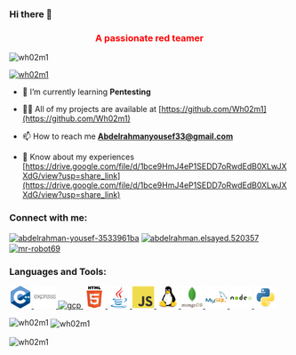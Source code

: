 ### Hi there 👋

<h3 align="center" style="color:red;">A passionate red teamer </h3>

<p align="left"> <img src="https://komarev.com/ghpvc/?username=wh02m1&label=Profile%20views&color=0e75b6&style=flat" alt="wh02m1" /> </p>

<p align="left"> <a href="https://github.com/ryo-ma/github-profile-trophy"><img src="https://github-profile-trophy.vercel.app/?username=Wh02m1" alt="wh02m1" /></a> </p>

- 🌱 I’m currently learning **Pentesting**

- 👨‍💻 All of my projects are available at [https://github.com/Wh02m1](https://github.com/Wh02m1)

- 📫 How to reach me **Abdelrahmanyousef33@gmail.com**

- 📄 Know about my experiences [https://drive.google.com/file/d/1bce9HmJ4eP1SEDD7oRwdEdB0XLwJXXdG/view?usp=share_link](https://drive.google.com/file/d/1bce9HmJ4eP1SEDD7oRwdEdB0XLwJXXdG/view?usp=share_link)

<h3 align="left">Connect with me:</h3>
<p align="left">
<a href="https://linkedin.com/in/abdelrahman-yousef-3533961ba" target="blank"><img align="center" src="https://raw.githubusercontent.com/rahuldkjain/github-profile-readme-generator/master/src/images/icons/Social/linked-in-alt.svg" alt="abdelrahman-yousef-3533961ba" height="30" width="40" /></a>
<a href="https://fb.com/abdelrahman.elsayed.520357" target="blank"><img align="center" src="https://raw.githubusercontent.com/rahuldkjain/github-profile-readme-generator/master/src/images/icons/Social/facebook.svg" alt="abdelrahman.elsayed.520357" height="30" width="40" /></a>
<a href="https://codeforces.com/profile/mr-robot69" target="blank"><img align="center" src="https://raw.githubusercontent.com/rahuldkjain/github-profile-readme-generator/master/src/images/icons/Social/codeforces.svg" alt="mr-robot69" height="30" width="40" /></a>
</p>

<h3 align="left">Languages and Tools:</h3>
<p align="left"> <a href="https://www.w3schools.com/cpp/" target="_blank" rel="noreferrer"> <img src="https://raw.githubusercontent.com/devicons/devicon/master/icons/cplusplus/cplusplus-original.svg" alt="cplusplus" width="40" height="40"/> </a> <a href="https://expressjs.com" target="_blank" rel="noreferrer"> <img src="https://raw.githubusercontent.com/devicons/devicon/master/icons/express/express-original-wordmark.svg" alt="express" width="40" height="40"/> </a> <a href="https://cloud.google.com" target="_blank" rel="noreferrer"> <img src="https://www.vectorlogo.zone/logos/google_cloud/google_cloud-icon.svg" alt="gcp" width="40" height="40"/> </a> <a href="https://www.w3.org/html/" target="_blank" rel="noreferrer"> <img src="https://raw.githubusercontent.com/devicons/devicon/master/icons/html5/html5-original-wordmark.svg" alt="html5" width="40" height="40"/> </a> <a href="https://www.java.com" target="_blank" rel="noreferrer"> <img src="https://raw.githubusercontent.com/devicons/devicon/master/icons/java/java-original.svg" alt="java" width="40" height="40"/> </a> <a href="https://developer.mozilla.org/en-US/docs/Web/JavaScript" target="_blank" rel="noreferrer"> <img src="https://raw.githubusercontent.com/devicons/devicon/master/icons/javascript/javascript-original.svg" alt="javascript" width="40" height="40"/> </a> <a href="https://www.linux.org/" target="_blank" rel="noreferrer"> <img src="https://raw.githubusercontent.com/devicons/devicon/master/icons/linux/linux-original.svg" alt="linux" width="40" height="40"/> </a> <a href="https://www.mongodb.com/" target="_blank" rel="noreferrer"> <img src="https://raw.githubusercontent.com/devicons/devicon/master/icons/mongodb/mongodb-original-wordmark.svg" alt="mongodb" width="40" height="40"/> </a> <a href="https://www.mysql.com/" target="_blank" rel="noreferrer"> <img src="https://raw.githubusercontent.com/devicons/devicon/master/icons/mysql/mysql-original-wordmark.svg" alt="mysql" width="40" height="40"/> </a> <a href="https://nodejs.org" target="_blank" rel="noreferrer"> <img src="https://raw.githubusercontent.com/devicons/devicon/master/icons/nodejs/nodejs-original-wordmark.svg" alt="nodejs" width="40" height="40"/> </a> <a href="https://www.python.org" target="_blank" rel="noreferrer"> <img src="https://raw.githubusercontent.com/devicons/devicon/master/icons/python/python-original.svg" alt="python" width="40" height="40"/> </a> </p>

<p><img align="left" src="https://github-readme-stats.vercel.app/api/top-langs?username=wh02m1&show_icons=true&locale=en&layout=compact" alt="wh02m1" /></p>

<p>&nbsp;<img align="center" src="https://github-readme-stats.vercel.app/api?username=wh02m1&show_icons=true&locale=en" alt="wh02m1" /></p>

<p><img align="center" src="https://github-readme-streak-stats.herokuapp.com/?user=wh02m1&" alt="wh02m1" /></p>
